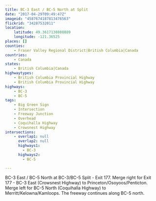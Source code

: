 ```yaml
---
title: BC-3 East / BC-5 North at Split
date: "2017-04-29T09:49:47Z"
imageid: "4587674187813476563"
flickrid: "34287532011"
location:
    latitude: 49.3617138888889
    longitude: -121.36525
places: []
counties:
    - Fraser Valley Regional District|British Columbia|Canada
countries:
    - Canada
states:
    - British Columbia|Canada
highwaytypes:
    - British Columbia Provincial Highway
    - British Columbia Provincial Highway
highways:
    - BC-3
    - BC-5
tags:
    - Big Green Sign
    - Intersection
    - Freeway Junction
    - Overhead
    - Coquihalla Highway
    - Crowsnest Highway
intersections:
    - overlap1: null
      overlap2: null
      highways1:
        - BC-3
      highways2:
        - BC-5

---
```

BC-3 East / BC-5 North at BC-3/BC-5 Split - Exit 177.  Merge right for Exit 177 - BC-3 East (Crowsnest Highway) to Princeton/Osoyoos/Penticton.  Merge left for BC-5 North (Coquihalla Highway) to Merritt/Kelowna/Kamloops.  The freeway continues along BC-5 north.